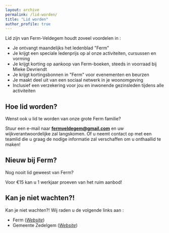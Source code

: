 ```yaml
---
layout: archive
permalink: /lid-worden/
title: "Lid worden"
author_profile: true
---
```


Lid zijn van Ferm-Veldegem houdt zoveel voordelen in :

- Je ontvangt maandelijks het ledenblad "Ferm"
- Je krijgt een speciale ledenprijs op al onze activiteiten, cursussen en vorming
- Je krijgt korting op aankoop van Ferm-boeken, steeds in voorraad bij Mieke Devriendt
- Je krijgt kortingsbonnen in "Ferm" voor evenementen en beurzen
- Je maakt deel uit van een sociaal netwerk in je woonomgeving
- Inclusief een verzekering voor jou en inwonende gezinsleden tijdens alle activiteiten

## Hoe lid worden?
Wenst ook u lid te worden van onze grote Ferm familie?

Stuur een e-mail naar **[fermveldegem@gmail.com](mailto:fermveldegem@gmail.com)** en uw wijkverantwoordelijke zal langskomen. Of u neemt contact op met een teamlid die u graag de nodige informatie zal verschaffen om u onthaallid te maken!

## Nieuw bij Ferm?
Nog nooit lid geweest van Ferm?

Voor €15 kan u 1 werkjaar proeven van het ruim aanbod!

## Kan je niet wachten?!
Kan je niet wachten?! Wij raden u de volgende links aan :

- Ferm (_[Website](http://www.samenferm.be)_)
- Gemeente Zedelgem (_[Website](http://www.zedelgem.be/)_)